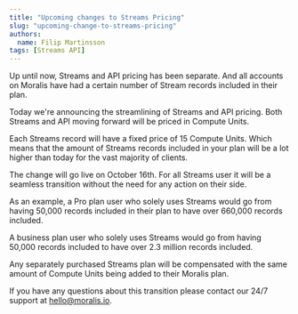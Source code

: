 ```yaml
---
title: "Upcoming changes to Streams Pricing"
slug: "upcoming-change-to-streams-pricing"
authors:
  name: Filip Martinsson
tags: [Streams API]
---
```


Up until now, Streams and API pricing has been separate. And all accounts on Moralis have had a certain number of Stream records included in their plan. 

Today we're announcing the streamlining of Streams and API pricing. Both Streams and API moving forward will be priced in Compute Units. 

Each Streams record will have a fixed price of 15 Compute Units. Which means that the amount of Streams records included in your plan will be a lot higher than today for the vast majority of clients.

The change will go live on October 16th. For all Streams user it will be a seamless transition without the need for any action on their side.

As an example, a Pro plan user who solely uses Streams would go from having 50,000 records included in their plan to have over 660,000 records included.

A business plan user who solely uses Streams would go from having 50,000 records included to have over 2.3 million records included.  

Any separately purchased Streams plan will be compensated with the same amount of Compute Units being added to their Moralis plan.

If you have any questions about this transition please contact our 24/7 support at hello@moralis.io.